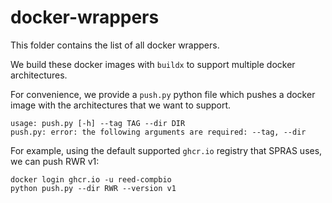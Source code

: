 # docker-wrappers

This folder contains the list of all docker wrappers.

We build these docker images with `buildx` to support multiple docker architectures.

For convenience, we provide a `push.py` python file which pushes a docker image with the architectures
that we want to support.

```
usage: push.py [-h] --tag TAG --dir DIR
push.py: error: the following arguments are required: --tag, --dir
```

For example, using the default supported `ghcr.io` registry that SPRAS uses, we can push RWR v1:

```
docker login ghcr.io -u reed-compbio
python push.py --dir RWR --version v1
```
